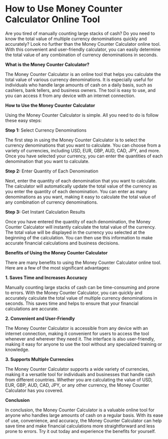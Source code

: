 How to Use Money Counter Calculator Online Tool
===============================================

Are you tired of manually counting large stacks of cash? Do you need to know the total value of multiple currency denominations quickly and accurately? Look no further than the Money Counter Calculator online tool. With this convenient and user-friendly calculator, you can easily determine the total value of any combination of currency denominations in seconds.

**What is the Money Counter Calculator?**

The Money Counter Calculator is an online tool that helps you calculate the total value of various currency denominations. It is especially useful for individuals who handle large amounts of cash on a daily basis, such as cashiers, bank tellers, and business owners. The tool is easy to use, and you can access it from any device with an internet connection.

**How to Use the Money Counter Calculator**

Using the Money Counter Calculator is simple. All you need to do is follow these easy steps:

**Step 1:** Select Currency Denominations

The first step in using the Money Counter Calculator is to select the currency denominations that you want to calculate. You can choose from a variety of currencies, including USD, EUR, GBP, AUD, CAD, JPY, and more. Once you have selected your currency, you can enter the quantities of each denomination that you want to calculate.

**Step 2:** Enter Quantity of Each Denomination

Next, enter the quantity of each denomination that you want to calculate. The calculator will automatically update the total value of the currency as you enter the quantity of each denomination. You can enter as many denominations as you want, making it easy to calculate the total value of any combination of currency denominations.

**Step 3:** Get Instant Calculation Results

Once you have entered the quantity of each denomination, the Money Counter Calculator will instantly calculate the total value of the currency. The total value will be displayed in the currency you selected at the beginning of the calculation. You can then use this information to make accurate financial calculations and business decisions.

**Benefits of Using the Money Counter Calculator**

There are many benefits to using the Money Counter Calculator online tool. Here are a few of the most significant advantages:

**1. Saves Time and Increases Accuracy**

Manually counting large stacks of cash can be time-consuming and prone to errors. With the Money Counter Calculator, you can quickly and accurately calculate the total value of multiple currency denominations in seconds. This saves time and helps to ensure that your financial calculations are accurate.

**2. Convenient and User-Friendly**

The Money Counter Calculator is accessible from any device with an internet connection, making it convenient for users to access the tool whenever and wherever they need it. The interface is also user-friendly, making it easy for anyone to use the tool without any specialized training or knowledge.

**3. Supports Multiple Currencies**

The Money Counter Calculator supports a wide variety of currencies, making it a versatile tool for individuals and businesses that handle cash from different countries. Whether you are calculating the value of USD, EUR, GBP, AUD, CAD, JPY, or any other currency, the Money Counter Calculator has you covered.

**Conclusion**

In conclusion, the Money Counter Calculator is a valuable online tool for anyone who handles large amounts of cash on a regular basis. With its ease of use, convenience, and accuracy, the Money Counter Calculator can help save time and make financial calculations more straightforward and less prone to errors. Try it out today and experience the benefits for yourself.